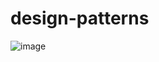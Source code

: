 # design-patterns 
![image](https://github.com/user-attachments/assets/53c0a516-0774-4732-82f1-f92fce2680c6)
